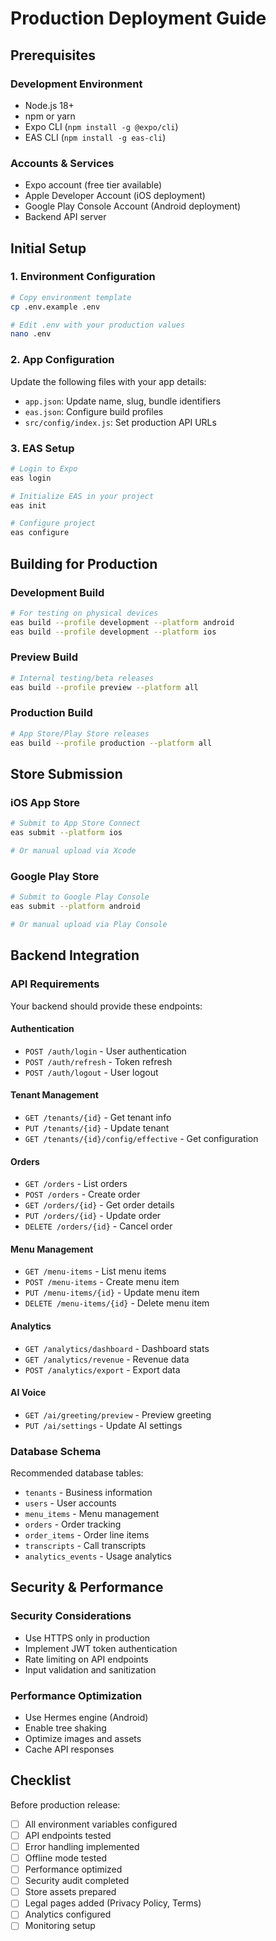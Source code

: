 # Production Deployment Guide

## Prerequisites

### Development Environment
- Node.js 18+ 
- npm or yarn
- Expo CLI (`npm install -g @expo/cli`)
- EAS CLI (`npm install -g eas-cli`)

### Accounts & Services
- Expo account (free tier available)
- Apple Developer Account (iOS deployment)
- Google Play Console Account (Android deployment)
- Backend API server

## Initial Setup

### 1. Environment Configuration
```bash
# Copy environment template
cp .env.example .env

# Edit .env with your production values
nano .env
```

### 2. App Configuration
Update the following files with your app details:
- `app.json`: Update name, slug, bundle identifiers
- `eas.json`: Configure build profiles
- `src/config/index.js`: Set production API URLs

### 3. EAS Setup
```bash
# Login to Expo
eas login

# Initialize EAS in your project
eas init

# Configure project
eas configure
```

## Building for Production

### Development Build
```bash
# For testing on physical devices
eas build --profile development --platform android
eas build --profile development --platform ios
```

### Preview Build
```bash
# Internal testing/beta releases
eas build --profile preview --platform all
```

### Production Build
```bash
# App Store/Play Store releases
eas build --profile production --platform all
```

## Store Submission

### iOS App Store
```bash
# Submit to App Store Connect
eas submit --platform ios

# Or manual upload via Xcode
```

### Google Play Store
```bash
# Submit to Google Play Console  
eas submit --platform android

# Or manual upload via Play Console
```

## Backend Integration

### API Requirements
Your backend should provide these endpoints:

#### Authentication
- `POST /auth/login` - User authentication
- `POST /auth/refresh` - Token refresh
- `POST /auth/logout` - User logout

#### Tenant Management
- `GET /tenants/{id}` - Get tenant info
- `PUT /tenants/{id}` - Update tenant
- `GET /tenants/{id}/config/effective` - Get configuration

#### Orders
- `GET /orders` - List orders
- `POST /orders` - Create order
- `GET /orders/{id}` - Get order details
- `PUT /orders/{id}` - Update order
- `DELETE /orders/{id}` - Cancel order

#### Menu Management
- `GET /menu-items` - List menu items
- `POST /menu-items` - Create menu item
- `PUT /menu-items/{id}` - Update menu item
- `DELETE /menu-items/{id}` - Delete menu item

#### Analytics
- `GET /analytics/dashboard` - Dashboard stats
- `GET /analytics/revenue` - Revenue data
- `POST /analytics/export` - Export data

#### AI Voice
- `GET /ai/greeting/preview` - Preview greeting
- `PUT /ai/settings` - Update AI settings

### Database Schema
Recommended database tables:
- `tenants` - Business information
- `users` - User accounts
- `menu_items` - Menu management
- `orders` - Order tracking  
- `order_items` - Order line items
- `transcripts` - Call transcripts
- `analytics_events` - Usage analytics

## Security & Performance

### Security Considerations
- Use HTTPS only in production
- Implement JWT token authentication
- Rate limiting on API endpoints
- Input validation and sanitization

### Performance Optimization
- Use Hermes engine (Android)
- Enable tree shaking
- Optimize images and assets
- Cache API responses

## Checklist

Before production release:
- [ ] All environment variables configured
- [ ] API endpoints tested
- [ ] Error handling implemented
- [ ] Offline mode tested
- [ ] Performance optimized
- [ ] Security audit completed
- [ ] Store assets prepared
- [ ] Legal pages added (Privacy Policy, Terms)
- [ ] Analytics configured
- [ ] Monitoring setup

